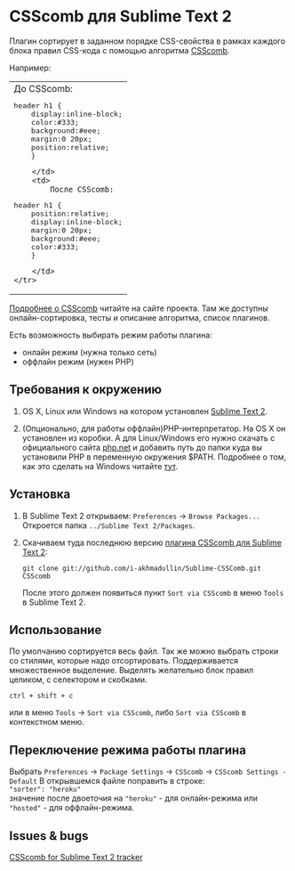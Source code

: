 # CSScomb для Sublime Text 2

Плагин сортирует в заданном порядке CSS-свойства в рамках каждого блока правил
CSS-кода с помощью алгоритма [CSScomb](http://csscomb.ru).

Например:

<table>
    <tr>
        <td>
            До CSScomb:

<pre>
header h1 {
    display:inline-block;
    color:#333;
    background:#eee;
    margin:0 20px;
    position:relative;
    }</pre>
        </td>
        <td>
            После CSScomb:

<pre>
header h1 {
    position:relative;
    display:inline-block;
    margin:0 20px;
    background:#eee;
    color:#333;
    }</pre>
        </td>
    </tr>
</table>

[Подробнее о CSScomb](http://csscomb.ru) читайте на сайте проекта. Там же
доступны онлайн-сортировка, тесты и описание алгоритма, список плагинов.

Есть возможность выбирать режим работы плагина:

* онлайн режим (нужна только сеть)
* оффлайн режим (нужен PHP)
  
## Требования к окружению

1. OS X, Linux или Windows на котором установлен [Sublime Text 2](http://www.sublimetext.com/2).

2. (Опционально, для работы оффлайн)PHP-интерпретатор. На OS X он установлен из коробки. А для Linux/Windows
   его нужно скачать с официального сайта [php.net](http://windows.php.net/download/)
   и добавить путь до папки куда вы установили PHP в переменную окружения $PATH.
   Подробнее о том, как это сделать на Windows читайте
   [тут](https://github.com/miripiruni/CSScomb/blob/master/src/plugins/csscomb.notepad_plus_plus/README.mkd).

## Установка

1. В Sublime Text 2 открываем: `Preferences` → `Browse Packages...` Откроется
   папка `../Sublime Text 2/Packages`.

2. Скачиваем туда последнюю версию [плагина CSScomb для Sublime Text 2](https://github.com/i-akhmadullin/Sublime-CSSComb):

   ```
   git clone git://github.com/i-akhmadullin/Sublime-CSSComb.git CSScomb
   ```

   После этого должен появиться пункт `Sort via CSScomb` в меню `Tools`
   в Sublime Text 2.


## Использование

По умолчанию сортируется весь файл. Так же можно выбрать строки со стилями,
которые надо отсортировать. Поддерживается множественное выделение. Выделять
желательно блок правил целиком, с селектором и скобками.

`ctrl + shift + c`

или в меню `Tools` → `Sort via CSScomb`, либо `Sort via CSScomb` в контекстном
меню.

## Переключение режима работы плагина

Выбрать `Preferences` → `Package Settings` → `CSScomb` → `CSScomb Settings - Default`
В открывшемся файле поправить в строке:  
`"sorter": "heroku"`  
значение после двоеточия на `"heroku"` - для онлайн-режима или `"hosted"` - для оффлайн-режима. 


## Issues & bugs

[CSScomb for Sublime Text 2 tracker](https://github.com/i-akhmadullin/Sublime-CSSComb/issues)
